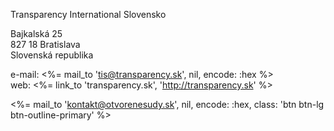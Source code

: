 Transparency International Slovensko

Bajkalská 25<br/>
827 18 Bratislava<br/>
Slovenská republika

e-mail: <%= mail_to 'tis@transparency.sk', nil, encode: :hex %><br/>
web: <%= link_to 'transparency.sk', 'http://transparency.sk' %>

<%= mail_to 'kontakt@otvorenesudy.sk', nil, encode: :hex, class: 'btn btn-lg btn-outline-primary' %>
